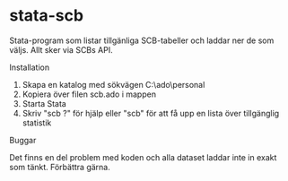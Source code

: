 # stata-scb

Stata-program som listar tillgänliga SCB-tabeller och laddar ner de som väljs. Allt sker via SCBs API.

Installation

1. Skapa en katalog med sökvägen C:\ado\personal
2. Kopiera över filen scb.ado i mappen
3. Starta Stata
4. Skriv "scb ?" för hjälp eller "scb" för att få upp en lista över tillgänglig statistik


Buggar

Det finns en del problem med koden och alla dataset laddar inte in exakt som tänkt. Förbättra gärna.
